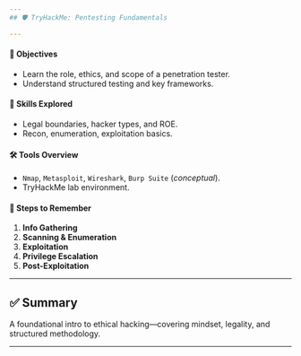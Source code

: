 ```yaml
---
## 🛡️ TryHackMe: Pentesting Fundamentals

---
```

#### 🧭 Objectives
- Learn the role, ethics, and scope of a penetration tester.
- Understand structured testing and key frameworks.

#### 🧠 Skills Explored
- Legal boundaries, hacker types, and ROE.
- Recon, enumeration, exploitation basics.

#### 🛠️ Tools Overview
- `Nmap`, `Metasploit`, `Wireshark`, `Burp Suite` (_conceptual_).
- TryHackMe lab environment.

#### 🔄 Steps to Remember
1. **Info Gathering**
2. **Scanning & Enumeration**
3. **Exploitation**
4. **Privilege Escalation**
5. **Post-Exploitation**

---
## ✅ Summary
A foundational intro to ethical hacking—covering mindset, legality, and structured methodology.

---
